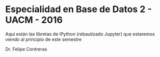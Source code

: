 # Especialidad en Base de Datos 2 - UACM - 2016

Aquí están las libretas de iPython (rebautizado Jupyter) que estaremos viendo al principio de este semestre

Dr. Felipe Contreras
